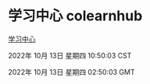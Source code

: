 # 学习中心 colearnhub
[学习中心](http://27.19.33.125:56308/colearnhub/)

2022年 10月 13日 星期四 10:50:03 CST

2022年 10月 13日 星期四 02:50:03 GMT
